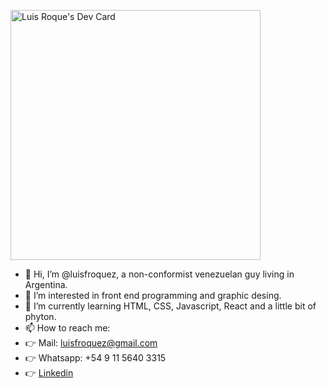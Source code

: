 <a href="https://app.daily.dev/zacata"><img src="https://api.daily.dev/devcards/d7b4039e7bd0458ea831c66a77b419d8.png?r=sma" width="400" alt="Luis Roque's Dev Card"/></a>

- 👋 Hi, I’m @luisfroquez, a non-conformist venezuelan guy living in Argentina.
- 👀 I’m interested in front end programming and graphic desing.
- 🌱 I’m currently learning HTML, CSS, Javascript, React and a little bit of phyton.
- 📫 How to reach me:
-  👉 Mail: luisfroquez@gmail.com
-  👉 Whatsapp: +54 9 11 5640 3315
-  👉 <a href="https://www.linkedin.com/in/luisfroquez/" target="_blank"> Linkedin </a>
       

<!---
luisfroquez/luisfroquez is a ✨ special ✨ repository because its `README.md` (this file) appears on your GitHub profile.
You can click the Preview link to take a look at your changes.
--->
